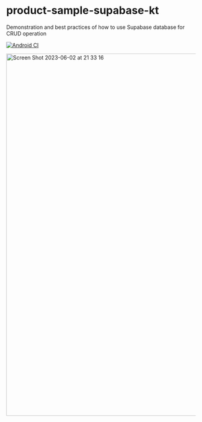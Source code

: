 # product-sample-supabase-kt
Demonstration and best practices of how to use Supabase database for CRUD operation

[![Android CI](https://github.com/hieuwu/product-sample-supabase-kt/actions/workflows/app-build.yml/badge.svg)](https://github.com/hieuwu/product-sample-supabase-kt/actions/workflows/app-build.yml)

<img width="964" alt="Screen Shot 2023-06-02 at 21 33 16" src="https://github.com/hieuwu/product-sample-supabase-kt/assets/43868345/288eef97-d8fe-422f-8bb3-1c8424bab08e">
